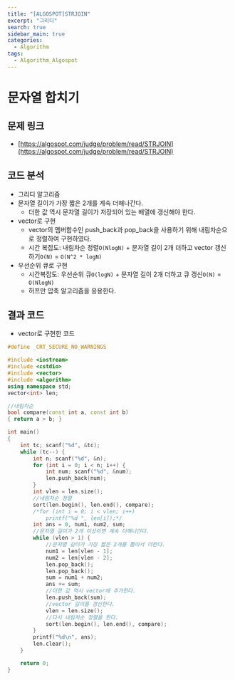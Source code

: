 ```yaml
---
title: "[ALGOSPOT]STRJOIN"
excerpt: "그리디"
search: true
sidebar_main: true
categories:
  - Algorithm
tags:
  - Algorithm_Algospot
---
```


# 문자열 합치기

## 문제 링크
- [https://algospot.com/judge/problem/read/STRJOIN](https://algospot.com/judge/problem/read/STRJOIN)

## 코드 분석
- 그리디 알고리즘
- 문자열 길이가 가장 짧은 2개를 계속 더해나간다.
  - 더한 값 역시 문자열 길이가 저장되어 있는 배열에 갱신해야 한다.
- vector로 구현
  - vector의 멤버함수인 push_back과 pop_back을 사용하기 위해 내림차순으로 정렬하여 구현하였다.
  - 시간 복잡도: 내림차순 정렬```O(NlogN)``` + 문자열 길이 2개 더하고 vector 갱신하기```O(N)``` = ```O(N^2 * logN)```
- 우선순위 큐로 구현
  - 시간복잡도: 우선순위 큐```O(logN)``` + 문자열 길이 2개 더하고 큐 갱신```O(N)``` = ```O(NlogN)```
  - 허프만 압축 알고리즘을 응용한다.

## 결과 코드
- vector로 구현한 코드

```cpp
#define _CRT_SECURE_NO_WARNINGS

#include <iostream>
#include <cstdio>
#include <vector>
#include <algorithm>
using namespace std;
vector<int> len;

//내림차순
bool compare(const int a, const int b)
{ return a > b; }

int main()
{
	int tc; scanf("%d", &tc);
	while (tc--) {
		int n; scanf("%d", &n);
		for (int i = 0; i < n; i++) {
			int num; scanf("%d", &num);
			len.push_back(num);
		}
		int vlen = len.size();
		//내림차순 정렬
		sort(len.begin(), len.end(), compare);
		/*for (int i = 0; i < vlen; i++)
			printf("%d ", len[i]);*/
		int ans = 0, num1, num2, sum;
		//문자열 길이가 2개 이상이면 계속 더해나간다.
		while (vlen > 1) {
			//문자열 길이가 가장 짧은 2개를 뽑아서 더한다.
			num1 = len[vlen - 1];
			num2 = len[vlen - 2];
			len.pop_back();
			len.pop_back();
			sum = num1 + num2;
			ans += sum;
			//더한 값 역시 vector에 추가한다.
			len.push_back(sum);
			//vector 길이를 갱신한다.
			vlen = len.size();
			//다시 내림차순 정렬을 한다.
			sort(len.begin(), len.end(), compare);
		}
		printf("%d\n", ans);
		len.clear();
	}

	return 0;
}
```
